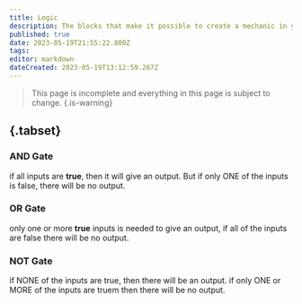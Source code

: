 ```yaml
---
title: Logic
description: The blocks that make it possible to create a mechanic in your world
published: true
date: 2023-05-19T21:55:22.800Z
tags: 
editor: markdown
dateCreated: 2023-05-19T13:12:59.267Z
---
```


> This page is incomplete and everything in this page is subject to change.
{.is-warning}

## {.tabset}

### AND Gate
if all inputs are **true**, then it will give an output. But if only ONE of the inputs is false, there will be no output.

### OR Gate
only one or more **true** inputs is needed to give an output, if all of the inputs are false there will be no output.

### NOT Gate
if NONE of the inputs are true, then there will be an output. if only ONE or MORE of the inputs are truem then there will be no output.